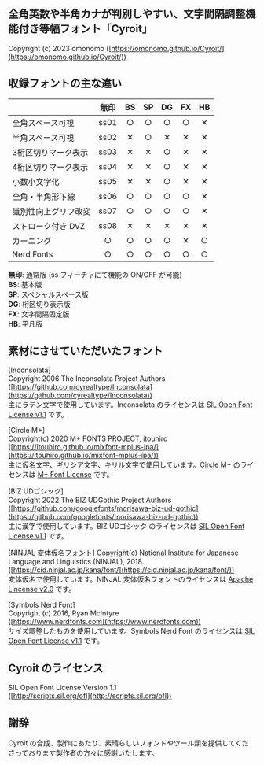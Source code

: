 ## 全角英数や半角カナが判別しやすい、文字間隔調整機能付き等幅フォント「Cyroit」

Copyright (c) 2023 omonomo ([https://omonomo.github.io/Cyroit/](https://omonomo.github.io/Cyroit/))  

## 収録フォントの主な違い

|                      | 無印 | BS | SP | DG | FX | HB |
|----------------------|:----:|:--:|:--:|:--:|:--:|:--:|
| 全角スペース可視     | ss01 | ○ | ○ | ○ | ○ | ✕ |
| 半角スペース可視     | ss02 | ✕ | ○ | ✕ | ✕ | ✕ |
| 3桁区切りマーク表示  | ss03 | ✕ | ✕ | ○ | ✕ | ✕ |
| 4桁区切りマーク表示  | ss04 | ✕ | ✕ | ○ | ✕ | ✕ |
| 小数小文字化         | ss05 | ✕ | ✕ | ○ | ✕ | ✕ |
| 全角・半角形下線     | ss06 | ○ | ○ | ○ | ○ | ✕ |
| 識別性向上グリフ改変 | ss07 | ○ | ○ | ○ | ○ | ✕ |
| ストローク付き DVZ   | ss08 | ✕ | ✕ | ✕ | ✕ | ✕ |
| カーニング           |  ○  | ○ | ○ | ○ | ✕ | ○ |
| Nerd Fonts           |  ○  | ○ | ○ | ○ | ○ | ○ |

**無印**: 通常版 (ss フィーチャにて機能の ON/OFF が可能)  
**BS**: 基本版  
**SP**: スペシャルスペース版  
**DG**: 桁区切り表示版  
**FX**: 文字間隔固定版  
**HB**: 平凡版  

## 素材にさせていただいたフォント

[Inconsolata]  
Copyright 2006 The Inconsolata Project Authors  
([https://github.com/cyrealtype/Inconsolata](https://github.com/cyrealtype/Inconsolata))  
主にラテン文字で使用しています。Inconsolata のライセンスは [SIL Open Font License v1.1](http://scripts.sil.org/ofl) です。  

[Circle M+]  
Copyright(c) 2020 M+ FONTS PROJECT, itouhiro  
([https://itouhiro.github.io/mixfont-mplus-ipa/](https://itouhiro.github.io/mixfont-mplus-ipa/))  
主に仮名文字、ギリシア文字、キリル文字で使用しています。Circle M+ のライセンスは [M+ Font License](https://itouhiro.github.io/mixfont-mplus-ipa/mplus/LICENSE_E.txt) です。  

[BIZ UDゴシック]  
Copyright 2022 The BIZ UDGothic Project Authors  
([https://github.com/googlefonts/morisawa-biz-ud-gothic](https://github.com/googlefonts/morisawa-biz-ud-gothic))  
主に漢字で使用しています。BIZ UDゴシック のライセンスは [SIL Open Font License v1.1](http://scripts.sil.org/ofl) です。  

[NINJAL 変体仮名フォント]
Copyright(c) National Institute for Japanese Language and Linguistics (NINJAL), 2018.  
([https://cid.ninjal.ac.jp/kana/font/](https://cid.ninjal.ac.jp/kana/font/))  
変体仮名で使用しています。NINJAL 変体仮名フォントのライセンスは [Apache Lincense v2.0](https://www.apache.org/licenses/LICENSE-2.0) です。  

[Symbols Nerd Font]  
Copyright (c) 2016, Ryan McIntyre  
([https://www.nerdfonts.com](https://www.nerdfonts.com))  
サイズ調整したものを使用しています。Symbols Nerd Font のライセンスは [SIL Open Font License v1.1](http://scripts.sil.org/ofl) です。  

## Cyroit のライセンス

SIL Open Font License Version 1.1  
([http://scripts.sil.org/ofl](http://scripts.sil.org/ofl))  

## 謝辞

Cyroit の合成、製作にあたり、素晴らしいフォントやツール類を提供してくださっております製作者の方々に感謝いたします。  
